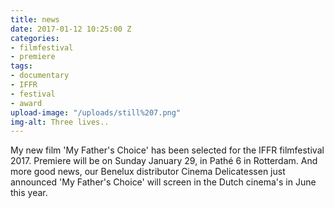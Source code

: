 ```yaml
---
title: news
date: 2017-01-12 10:25:00 Z
categories:
- filmfestival
- premiere
tags:
- documentary
- IFFR
- festival
- award
upload-image: "/uploads/still%207.png"
img-alt: Three lives..
---
```


My new film 'My Father's Choice' has been selected for the IFFR filmfestival 2017. Premiere will be on Sunday January 29, in Pathé 6 in Rotterdam. And more good news, our Benelux distributor Cinema Delicatessen just announced 'My Father's Choice' will screen in the Dutch cinema's in June this year.